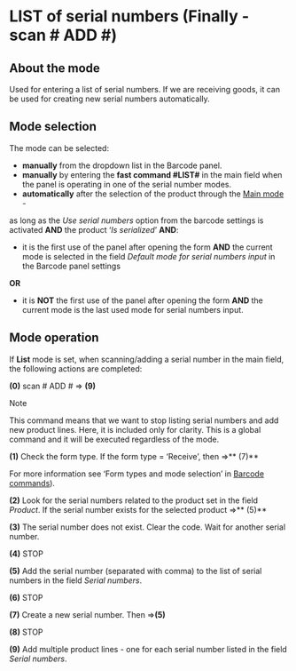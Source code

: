 # LIST of serial numbers (Finally - scan # ADD #)

## About the mode
 
Used for entering a list of serial numbers. If we are receiving goods, it can be used for creating new serial numbers automatically. 
 
## Mode selection
 
The mode can be selected:

- **manually** from the dropdown list in the Barcode panel.  
- **manually** by entering the **fast command #LIST#** in the main field when the panel is operating in one of the serial number modes.
- **automatically** after the selection of the product through the [Main mode](https://docs.erp.net/winclient/introduction/barcode-commands/barcode-modes/main-mode.html) -

as long as the _Use serial numbers_ option from the barcode settings is activated **AND** the product ‘_Is serialized_’ **AND**:

- it is the first use of the panel after opening the form **AND** the current mode is selected in the field _Default mode for serial numbers input_ in the Barcode panel settings 

**OR**

-  it is **NOT** the first use of the panel after opening the form **AND** the current mode is the last used mode for serial numbers input.
 
 
## Mode operation
 
 If **List** mode is set, when scanning/adding a serial number in the main field, the following actions are completed:
 
**(0)** scan # ADD # => **(9)**

> [!NOTE]
> 
> This command means that we want to stop listing serial numbers and add new product lines. Here, it is included only for clarity. This is a global command and it will be executed regardless of the mode.

**(1)** Check the form type. If the form type = ‘Receive’, then =>** (7)** 

For more information see ‘Form types and mode selection’ in [Barcode commands](https://docs.erp.net/winclient/introduction/barcode-commands/index.html)).

**(2)** Look for the serial numbers related to the product set in the field _Product_. If the serial number exists for the selected product =>** (5)**

**(3)** The serial number does not exist. Clear the code. Wait for another serial number.

**(4)** STOP

**(5)** Add the serial number (separated with comma) to the list of serial numbers in the field _Serial numbers_.

**(6)** STOP

**(7)** Create a new serial number. Then =>**(5)**

**(8)** STOP

**(9)** Add multiple product lines - one for each serial number listed in the field _Serial numbers_.


